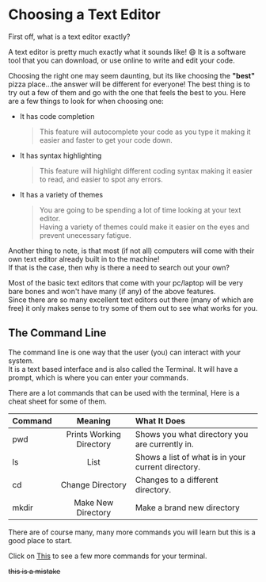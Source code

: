 # Choosing a Text Editor

First off, what is a text editor exactly?

A text editor is pretty much exactly what it sounds like! 😄
It is a software tool that you can download, or use online to write and edit your code.  

Choosing the right one may seem daunting, but its like choosing the **"best"** pizza place...the answer will be different for everyone! 
The best thing is to try out a few of them and go with the one that feels the best to you. 
Here are a few things to look for when choosing one:

* It has code completion
  > This feature will autocomplete your code as you type it making it easier and faster to get your code down. 
* It has syntax highlighting
  > This feature will highlight different coding syntax making it easier to read, and easier to spot any errors. 
* It has a variety of themes
   > You are going to be spending a lot of time looking at your text editor.  
   Having a variety of themes could make it easier on the eyes and prevent unecessary fatigue. 
   
Another thing to note, is that most (if not all) computers will come with their own text editor already built in to the machine!  
If that is the case, then why is there a need to search out your own?

Most of the basic text editors that come with your pc/laptop will be very bare bones 
and won't have many (if any) of the above features.  
Since there are so many excellent text editors out there (many of which are free) 
it only makes sense to try some of them out to see what works for you. 

## The Command Line

The command line is one way that the user (you) can interact with your system.  
It is a text based interface and is also called the Terminal.  It will have a prompt, which is where you can enter
your commands.  

There are a lot commands that can be used with the terminal, 
Here is a cheat sheet for some of them. 


|  Command  |         Meaning           | What It Does|
|:---       |         :----:            |        :--- |
| pwd       | Prints Working Directory  | Shows you what directory you are currently in.| 
|     ls    |          List             | Shows a list of what is in your current directory.|
|     cd    |    Change  Directory      | Changes to a different directory.            |
|   mkdir   |   Make  New Directory    | Make a brand new directory            |

There are of course many, many more commands you will learn but this is a good place to start.  

Click on [This](https://www.techrepublic.com/article/16-terminal-commands-every-user-should-know/) to see a few more commands for your terminal. 


~~this is a mistake~~

















